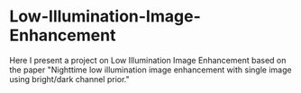 # Low-Illumination-Image-Enhancement
Here I present a project on Low Illumination Image Enhancement based on the paper "Nighttime low illumination image  enhancement with single image using  bright/dark channel prior."
